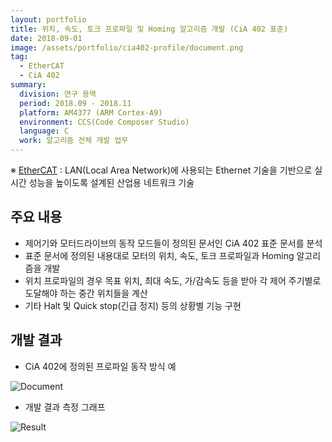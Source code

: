 ```yaml
---
layout: portfolio
title: 위치, 속도, 토크 프로파일 및 Homing 알고리즘 개발 (CiA 402 표준)
date: 2018-09-01
image: /assets/portfolio/cia402-profile/document.png
tag:
  - EtherCAT
  - CiA 402
summary:
  division: 연구 용역
  period: 2018.09 - 2018.11
  platform: AM4377 (ARM Cortex-A9)
  environment: CCS(Code Composer Studio)
  language: C
  work: 알고리즘 전체 개발 업무
---
```


※ [EtherCAT](https://www.ethercat.org/default.htm) : LAN(Local Area Network)에 사용되는 Ethernet 기술을 기반으로 실시간 성능을 높이도록 설계된 산업용 네트워크 기술

## 주요 내용

* 제어기와 모터드라이브의 동작 모드들이 정의된 문서인 CiA 402 표준 문서를 분석
* 표준 문서에 정의된 내용대로 모터의 위치, 속도, 토크 프로파일과 Homing 알고리즘을 개발
* 위치 프로파일의 경우 목표 위치, 최대 속도, 가/감속도 등을 받아 각 제어 주기별로 도달해야 하는 중간 위치들을 계산
* 기타 Halt 및 Quick stop(긴급 정지) 등의 상황별 기능 구현

## 개발 결과

* CiA 402에 정의된 프로파일 동작 방식 예

![Document]({{site.baseurl}}/assets/portfolio/cia402-profile/document.png)

* 개발 결과 측정 그래프

![Result]({{site.baseurl}}/assets/portfolio/cia402-profile/result.png)
